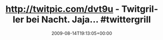 ---
retweeted: false
source: <a href="http://twitter.com" rel="nofollow">Twitter Web Client</a>
entities:
  hashtags:
  - text: twittergrillen
    indices:
    - '58'
    - '73'
  symbols: []
  user_mentions: []
  urls: []
display_text_range:
- '0'
- '73'
favorite_count: '0'
id_str: '3313562606'
truncated: false
retweet_count: '0'
id: '3313562606'
created_at: Fri Aug 14 19:13:05 +0000 2009
favorited: false
full_text: 'http://twitpic.com/dvt9u - Twitgriller bei Nacht. Jaja... #twittergrillen'
lang: de
tags:
- twittergrillen
- pesos/twitter
date: '2009-08-14T19:13:05+00:00'
src: https://twitter.com/bascht/status/3313562606
original_url: https://twitter.com/bascht/status/3313562606
type: twitter_tweet
text: 'http://twitpic.com/dvt9u - Twitgriller bei Nacht. Jaja... #twittergrillen'
title: 'http://twitpic.com/dvt9u - Twitgriller bei Nacht. Jaja... #twittergrill'

---